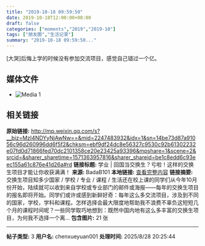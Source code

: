 ```yaml
---
title: "2019-10-18 09:59:50"
date: 2019-10-18T12:00:00+08:00
draft: false
categories: ["moments","2019","2019-10"]
tags: ["朋友圈","生活记录"]
summary: "2019-10-18 09:59:50..."
---
```


[大哭]后悔上学的时候没有参加交流项目，感觉自己错过一个亿。

## 媒体文件

- ![Media 1](/Moments/photos/2019-10-18/201910180959500.jpg)

## 相关链接

**原始链接:** http://mp.weixin.qq.com/s?__biz=MzI4NDYyNjAwNw==&mid=2247483932&idx=1&sn=14be73d87a91056c96d260996dd6f5f2&chksm=ebf9df24dc8e56327c9530c92b61302232e07fd0d71866fed70dc2101358ce20e23425a93396&mpshare=1&scene=2&srcid=&sharer_sharetime=1571363957816&sharer_shareid=be1c8edd6c93eec155a61c876e41d26a#rd
**链接标题:** 学业 | 回国当交换生？亏啦！这样的交换生项目才能让你收获满满！
**来源:** BadaB101
**本地链接:** [查看完整内容](/link_content/2019/10/2019-10-18-2/link_content/)
**链接摘要:** 交换生项目知多少国家 / 学校 / 专业 / 课程 / 生活还在校上课的同学们从今年10月份开始，陆续就可以收到来自学校或专业部门的邮件或海报——每年的交换生项目的报名即将开始。同学们或许或感到新鲜好奇：每年这么多交流项目，涉及到不同的国家，学校，学科和课程。怎样选择会最大限度地帮助我不浪费不辜负这短短几个月的课程时间呢？一些同学取巧地想到：既然中国内地有这么多丰富的交换生项目，为何我不选择一个离...
**包含图片:** 21 张

---

**帖子类型:** 3
**用户名:** chenxueyuan001
**处理时间:** 2025/8/28 20:25:44